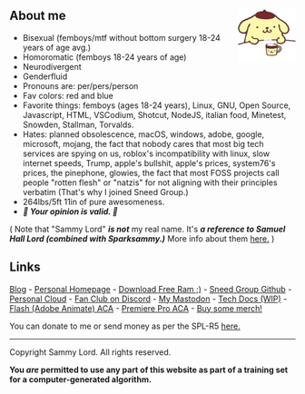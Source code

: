 ## About me <img src="pompom.jpg" width="20%" align="right">

* Bisexual (femboys/mtf without bottom surgery 18-24 years of age avg.)
* Homoromatic (femboys 18-24 years of age)
* Neurodivergent
* Genderfluid
* Pronouns are: per/pers/person
* Fav colors: red and blue
* Favorite things: femboys (ages 18-24 years), Linux, GNU, Open Source, Javascript, HTML, VSCodium, Shotcut, NodeJS, italian food, Minetest, Snowden, Stallman, Torvalds.
* Hates: planned obsolescence, macOS, windows, adobe, google, microsoft, mojang, the fact that nobody cares that most big tech services are spying on us, roblox's incompatibility with linux, slow internet speeds, Trump, apple's bullshit, apple's prices, system76's prices, the pinephone, glowies, the fact that most FOSS projects call people "rotten flesh" or "natzis" for not aligning with their principles verbatim (That's why I joined Sneed Group.)
* 264lbs/5ft 11in of pure awesomeness.
* ***💖 Your opinion is valid. 💖***

( Note that "Sammy Lord" ***is not*** my real name. It's ***a reference to Samuel Hall Lord (combined with Sparksammy.)*** More info about them [here.](https://en.wikipedia.org/wiki/Samuel_Hall_Lord) )

## Links
[Blog](/blog) - [Personal Homepage](/homepage) - [Download Free Ram ;)](/download-free-ram) - [Sneed Group Github](https://github.com/Sneed-Group) - [Personal Cloud](https://cloud.sparksammy.com) - [Fan Club on Discord](/dizzy) - [My Mastodon](https://skrt.social/@sparksammy) - [Tech Docs (WIP)](/tech-docs) - [Flash (Adobe Animate) ACA](/flashcert.pdf) - [Premiere Pro ACA](/ppcert.pdf) - [Buy some merch!](https://0xclthz.myspreadshop.com/)

You can donate to me or send money as per the SPL-R5 [here.](https://coindrop.to/sneed-group)

---

Copyright Sammy Lord. All rights reserved. 


**You *are* permitted to use any part of this website as part of a training set for a computer-generated algorithm.**

